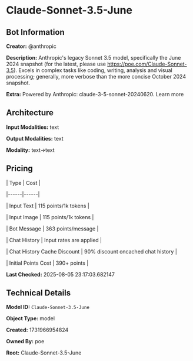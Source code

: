 # Claude-Sonnet-3.5-June

## Bot Information

**Creator:** @anthropic

**Description:** Anthropic's legacy Sonnet 3.5 model, specifically the June 2024 snapshot (for the latest, please use https://poe.com/Claude-Sonnet-3.5). Excels in complex tasks like coding, writing, analysis and visual processing; generally, more verbose than the more concise October 2024 snapshot.

**Extra:** Powered by Anthropic: claude-3-5-sonnet-20240620. Learn more


## Architecture

**Input Modalities:** text

**Output Modalities:** text

**Modality:** text->text


## Pricing

| Type | Cost |

|------|------|

| Input Text | 115 points/1k tokens |

| Input Image | 115 points/1k tokens |

| Bot Message | 363 points/message |

| Chat History | Input rates are applied |

| Chat History Cache Discount | 90% discount oncached chat history |

| Initial Points Cost | 390+ points |


**Last Checked:** 2025-08-05 23:17:03.682147


## Technical Details

**Model ID:** `Claude-Sonnet-3.5-June`

**Object Type:** model

**Created:** 1731966954824

**Owned By:** poe

**Root:** Claude-Sonnet-3.5-June
